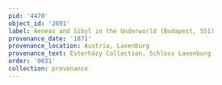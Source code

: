 ```yaml
---
pid: '4470'
object_id: '2891'
label: Aeneas and Sibyl in the Underworld (Budapest, 551)
provenance_date: '1871'
provenance_location: Austria, Laxenburg
provenance_text: Esterházy Collection, Schloss Laxenburg
order: '0031'
collection: provenance
---
```


